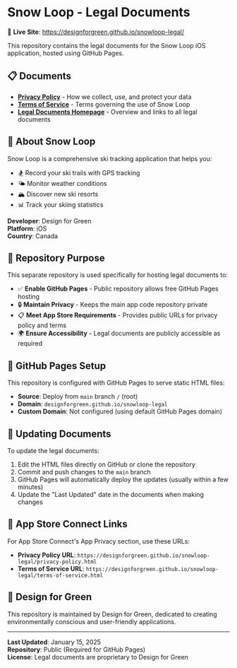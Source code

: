 # Snow Loop - Legal Documents

🔗 **Live Site**: https://designforgreen.github.io/snowloop-legal/

This repository contains the legal documents for the Snow Loop iOS application, hosted using GitHub Pages.

## 📋 Documents

- **[Privacy Policy](https://designforgreen.github.io/snowloop-legal/privacy-policy.html)** - How we collect, use, and protect your data
- **[Terms of Service](https://designforgreen.github.io/snowloop-legal/terms-of-service.html)** - Terms governing the use of Snow Loop
- **[Legal Documents Homepage](https://designforgreen.github.io/snowloop-legal/)** - Overview and links to all legal documents

## 📱 About Snow Loop

Snow Loop is a comprehensive ski tracking application that helps you:
- 🏂 Record your ski trails with GPS tracking
- 🌤️ Monitor weather conditions
- 🏔️ Discover new ski resorts
- 📊 Track your skiing statistics

**Developer**: Design for Green  
**Platform**: iOS  
**Country**: Canada

## 🔧 Repository Purpose

This separate repository is used specifically for hosting legal documents to:
- ✅ **Enable GitHub Pages** - Public repository allows free GitHub Pages hosting
- 🔒 **Maintain Privacy** - Keeps the main app code repository private
- 📋 **Meet App Store Requirements** - Provides public URLs for privacy policy and terms
- 🌍 **Ensure Accessibility** - Legal documents are publicly accessible as required

## 🚀 GitHub Pages Setup

This repository is configured with GitHub Pages to serve static HTML files:

- **Source**: Deploy from `main` branch `/` (root)
- **Domain**: `designforgreen.github.io/snowloop-legal`
- **Custom Domain**: Not configured (using default GitHub Pages domain)

## 📝 Updating Documents

To update the legal documents:

1. Edit the HTML files directly on GitHub or clone the repository
2. Commit and push changes to the `main` branch
3. GitHub Pages will automatically deploy the updates (usually within a few minutes)
4. Update the "Last Updated" date in the documents when making changes

## 🔗 App Store Connect Links

For App Store Connect's App Privacy section, use these URLs:

- **Privacy Policy URL**: `https://designforgreen.github.io/snowloop-legal/privacy-policy.html`
- **Terms of Service URL**: `https://designforgreen.github.io/snowloop-legal/terms-of-service.html`

## 🏢 Design for Green

This repository is maintained by Design for Green, dedicated to creating environmentally conscious and user-friendly applications.

---

**Last Updated**: January 15, 2025  
**Repository**: Public (Required for GitHub Pages)  
**License**: Legal documents are proprietary to Design for Green 